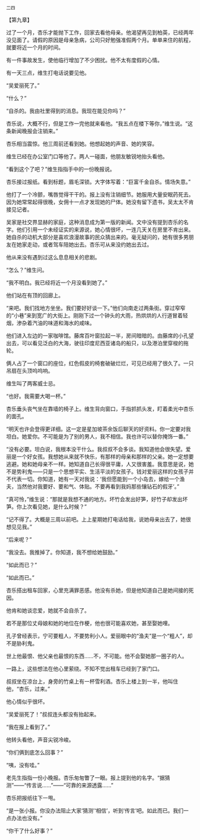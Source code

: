     二四 

   【第九章】

   过了一个月，杏乐才能抛下工作，回家去看他母亲。他渴望再见到柏英，已经两年没见面了。请假的原因是母亲急病，公司只好勉强准假两个月。单单来住的航程，就要将近一个月的时间。

   有一件事故发生，使他临行增加了不少困扰。他不太有度假的心情。

   有一天三点，维生打电话说要见他。

   “吴爱丽死了。”

   “什么？”

   “自杀的。我由社里得到的消息。我现在能见你吗？”

   杏乐说，大概不行，但是工作一完他就来看他。“我五点在楼下等你，”维生说。“这条新闻晚报会注销来。”

   杏乐相当震惊。他三周前还看到她。他想起她的声音、她的笑容。

   维生已经在办公室门口等他了。两人一碰面，他朋友敏锐地抬头看他。

   “看到这个了吧？”维生指指手中的一份晚报说。

   杏乐接过报纸。看到标题，眉毛深锁。大字体写着：“巨富千金自杀。情场失意。”

   他打了一个冷颤，嘴唇觉得干干的。报上没有注销细节。她服用大量安眠药死去。因为她常常起得很晚，女佣十一点才发现她的尸体。她没有留下遗书，吴太太不肯接见记者。

   吴家是社交界显赫的家庭，这种消息成为第一版的新闻。文中没有提到杏乐的名字。他们引用一个未经证实的来源说，她心情很坏，一连几天关在房里不肯出来。她自杀的动机大部分是喜欢浪漫故事的民众猜出来的。毫无疑问的，她有很多男朋友在她家走动，或者驾车陪她出去。杏乐可从来没约她出去过。

   他从来没有遇到过这么息息相关的悲剧。

   “怎么？”维生问。

   “我不明白。我已经将近一个月没看到她了。”

   他们站在有顶的回廊上。

   “来吧。我们找地方坐坐。我们要好好谈一下。”他们向南走过两条街。穿过窄窄的“小巷”来到宽广的大街上。刚刚下过一个钟头的大雨，热烘烘的人行道冒着轻烟，渗杂着汽油的味道和海水的咸味。

   他们进入左边的一家咖啡馆。藤席百叶窗拉起一半，房间暗暗的。由藤席的小孔望出去，可以看见泛白的大海，驶往印度尼西亚诸岛的船只，以及港泊里穿梭的拖轮。

   俩人占了一个窗口的座位，红色假皮的椅套破破烂烂，可见已经用了很久了。一只吊扇在头顶呜呜响。

   维生叫了两客威士忌。

   “也好。我需要大喝一杯。”

   杏乐垂头丧气坐在靠墙的椅子上。维生背向窗口，手指抓抓头发，盯着柔光中杏乐的面孔。

   “明天也许会登得更详细。这一定是星加坡茶余饭后聊天的好资料。你一定要对我坦白。她爱你。不可能是为了别的男人，我不相信。我也许可以替你掩饰一番。”

   “没有必要。坦白说，我根本没干什么。我叔叔不会多谈。我知道他会很失望。爱丽是一个好女孩。我想她从来就不快乐，有那样的母亲和那样的父亲。她一定想要逃避。她和她母亲不一样。她知道自己长得很平庸，人又很害羞。我意思是说，她不是势利鬼——只是一个思想平实、生活平淡的女孩子。钱对爱丽这样的女孩子并不代表一切。你知道，她有一天对我说：‘我但愿能到一个小岛去，嫁给一个渔夫，当然他对我要好、要和气、体贴。不要再看到我妈那些镶钻石的假牙’。”

   “真可怜，”维生说：“那就是我想不通的地方。坏竹会发出好笋，好竹子却发出坏笋。你上次看见她，是什么时候？”

   “记不得了。大概是三周以前吧。上上星期她打电话给我，说她母亲出去了，她很想见见我。”

   “后来呢？”

   “我没去。我推掉了。你知道，我不想给她鼓励。”

   “如此而已？”

   “如此而已。”

   杏乐搭出租车回家，心里充满罪恶感。他没有杀她，但是他知道自己是她间接的死因。

   他肯和她谈恋爱，她就不会自杀了。

   若不是那位丈母娘和她的地位在作梗，他也很可能喜欢她，甚至娶她哩。

   孔子曾经表示，宁可要粗人，不要势利小人。爱丽眼中的“渔夫”是一个“粗人”，却不是胁利鬼。

   世上他最恨、他父亲也最恨的东西……不，不可能。他不会娶她那一圈子的人。

   一路上，这些想法在他心里萦绕。不知不觉出租车已经到了家门口。

   叔叔坐在凉台上，身旁的竹桌上有一杯雪利酒。杏乐上楼上到一半，他叫住他，“杏乐，过来。”

   他心情似乎很坏。

   “吴爱丽死了！”叔叔连头都没有抬起来。

   “我在报上看到了。”

   他转头看他，声音尖锐冷峻。

   “你们俩到底怎么回事？”

   “咦，没有哇。”

   老先生指指一份小晚报。杏乐匆匆瞥了一眼。报上提到他的名字。“据猜测”——“传言说……”——“可靠的来源透露……”

   杏乐把报纸往下一甩。

   “是一张小报。你没办法阻止大家‘猜测’‘相信’，听到‘传言’吧。如此而已。我们一点办法也没有。”

   “你干了什么好事？”

